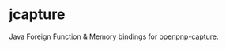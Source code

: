 # jcapture
Java Foreign Function & Memory bindings for [openpnp-capture](https://github.com/openpnp/openpnp-capture).
